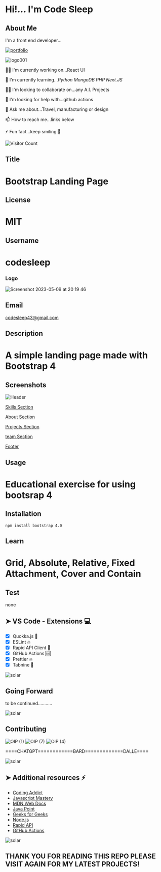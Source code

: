 
# Hi!... I'm Code Sleep

## About Me

I'm a front end developer...

[![portfolio](https://img.shields.io/badge/my_portfolio-000?style=for-the-badge&logo=ko-fi&logoColor=white)](https://codesleeps.github.io/Bootstrap-Portfolio/)

![logo001](https://user-images.githubusercontent.com/125808990/236808958-deddef64-0c3e-4e5b-92ce-84166aa87fc6.png)

👩‍💻 I'm currently working on...React UI

🧠 I'm currently learning..._Python_ _MongoDB_ _PHP_ _Next.JS_

👯‍♀️ I'm looking to collaborate on...any A.I. Projects

🤔 I'm looking for help with...github actions

💬 Ask me about...Travel, manufacturing or design

📫 How to reach me...links below

⚡️ Fun fact...keep smiling 🤖

![Visitor Count](https://profile-counter.glitch.me/codesleeps/count.svg)

## Title

 # Bootstrap Landing Page
  
## License

 # MIT

## Username

 # codesleep

### Logo

![Screenshot 2023-05-09 at 20 19 46](https://github.com/codesleeps/First-Landing-Page/assets/125808990/577ef91f-9406-41e6-b07e-1357b3bd9992)
  
## Email

  <codesleep43@gmail.com>

## Description

 # A simple landing page made with Bootstrap 4

## Screenshots

![Header](https://github.com/codesleeps/First-Landing-Page/assets/125808990/909ed5e0-1f5d-4e54-9fe7-bded78a17308)

[Skills Section](https://github.com/codesleeps/First-Landing-Page/assets/125808990/cf9f885f-5008-4828-bd25-d7acf1e06603)

[About Section](https://github.com/codesleeps/First-Landing-Page/assets/125808990/a1796a95-1586-4eaf-8ac6-3588b43184da)

[Projects Section](https://github.com/codesleeps/First-Landing-Page/assets/125808990/b06825f2-eafd-484e-bf77-e29f76b9d8ca)

[team Section](https://github.com/codesleeps/First-Landing-Page/assets/125808990/f9c487b0-4148-4d03-8011-ab88307a98c6)

[Footer](https://github.com/codesleeps/First-Landing-Page/assets/125808990/57c0d890-bb27-4715-8f1a-70cd022307e2)


## Usage

# Educational exercise for using bootsrap 4 
  
## Installation
```
npm install bootstrap 4.0
```
  
## Learn
  
 # Grid, Absolute, Relative, Fixed Attachment, Cover and Contain

## Test

  none



 ## ➤ VS Code - Extensions 💻

- [x] Quokka.js 🤖
- [x] ESLint 🔥
- [x] Rapid API Client 🎯
- [x] GitHub Actions 🆘
- [x] Prettier 🔥
- [x] Tabnine 🤖

![solar](https://github.com/codesleeps/solid-octo-fiesta/assets/125808990/de95cb09-42cb-4ad1-9783-34ade244ae8b)

## Going Forward

to be continued...........

![solar](https://github.com/codesleeps/solid-octo-fiesta/assets/125808990/de95cb09-42cb-4ad1-9783-34ade244ae8b)
## Contributing

![OIP (1)](https://github.com/codesleeps/First-Landing-Page/assets/125808990/979cdab3-c75e-495f-a0cf-f30f1da216d5)
![OIP (7)](https://github.com/codesleeps/First-Landing-Page/assets/125808990/ff4be9f8-b626-44ed-a936-2556d19ff550)
![OIP (4)](https://github.com/codesleeps/First-Landing-Page/assets/125808990/98896a79-d298-4060-aca2-2f54f814e413)

 ====CHATGPT============BARD=============DALLE====


![solar](https://github.com/codesleeps/solid-octo-fiesta/assets/125808990/de95cb09-42cb-4ad1-9783-34ade244ae8b)

## ➤ Additional resources ⚡️

- [Coding Addict](https://johnsmilga.com)
- [Javascript Mastery](https://www.jsmastery.pro/full-stack-web-development-bootcamp) 
- [MDN Web Docs](https://developer.mozilla.org/en-US/)
- [Java Point](https://www.javatpoint.com/jquery-example)
- [Geeks for Geeks](https://www.geeksforgeeks.org/jquery-examples/)
- [Node.js](https://nodejs.org/api/synopsis.html)
- [Rapid API](https://rapidapi.com)
- [GitHub Actions](https://github.com/features/actions)

![solar](https://github.com/codesleeps/solid-octo-fiesta/assets/125808990/de95cb09-42cb-4ad1-9783-34ade244ae8b)


  
## THANK YOU FOR READING THIS REPO PLEASE VISIT AGAIN FOR MY LATEST PROJECTS!
  
